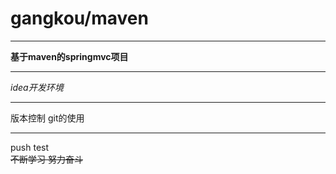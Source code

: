 # gangkou/maven  
***  
**基于maven的springmvc项目**   
***   
*idea开发环境*  
***  
版本控制 git的使用  
***  
push test  
~~不断学习  努力奋斗~~  

